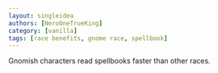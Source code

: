 ```yaml
---
layout: singleidea
authors: [NeroOneTrueKing]
category: [vanilla]
tags: [race benefits, gnome race, spellbook]
---
```

Gnomish characters read spellbooks faster than other races.
